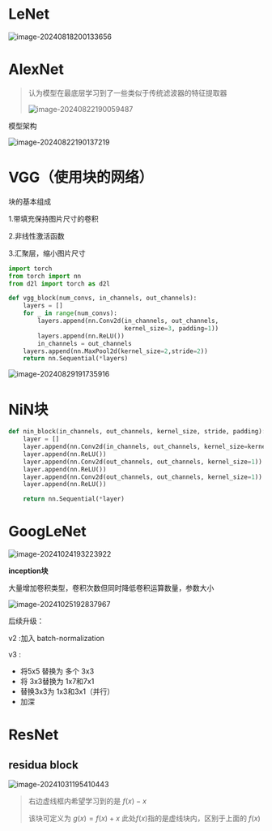 # LeNet

![image-20240818200133656](https://raw.githubusercontent.com/Thislu13/image_save/main/notebook/202408182001105.png)

# AlexNet

> 认为模型在最底层学习到了一些类似于传统滤波器的特征提取器
>
> ![image-20240822190059487](https://raw.githubusercontent.com/Thislu13/image_save/main/notebook/202408221901151.png)

模型架构

![image-20240822190137219](https://raw.githubusercontent.com/Thislu13/image_save/main/notebook/202408221901673.png)

# VGG（使用块的网络）

块的基本组成

1.带填充保持图片尺寸的卷积

2.非线性激活函数

3.汇聚层，缩小图片尺寸

```python
import torch
from torch import nn
from d2l import torch as d2l

def vgg_block(num_convs, in_channels, out_channels):
    layers = []
    for _ in range(num_convs):
        layers.append(nn.Conv2d(in_channels, out_channels,
                                kernel_size=3, padding=1))
        layers.append(nn.ReLU())
        in_channels = out_channels
    layers.append(nn.MaxPool2d(kernel_size=2,stride=2))
    return nn.Sequential(*layers)
```

![image-20240829191735916](https://raw.githubusercontent.com/Thislu13/image_save/main/notebook/202408291917112.png)

# NiN块

```python
def nin_block(in_channels, out_channels, kernel_size, stride, padding):
    layer = []
    layer.append(nn.Conv2d(in_channels, out_channels, kernel_size=kernel_size, padding=padding, stride=stride))
    layer.append(nn.ReLU())
    layer.append(nn.Conv2d(out_channels, out_channels, kernel_size=1))
    layer.append(nn.ReLU())
    layer.append(nn.Conv2d(out_channels, out_channels, kernel_size=1))
    layer.append(nn.ReLU())

    return nn.Sequential(*layer)
```

# GoogLeNet

![image-20241024193223922](https://raw.githubusercontent.com/Thislu13/image_save/main/notebook/202410241932993.png)

**inception块**

大量增加卷积类型，卷积次数但同时降低卷积运算数量，参数大小

![image-20241025192837967](https://raw.githubusercontent.com/Thislu13/image_save/main/notebook/202410251928009.png)

后续升级：

v2 :加入 batch-normalization

v3 :

* 将5x5 替换为 多个 3x3
* 将 3x3替换为 1x7和7x1
* 替换3x3为 1x3和3x1（并行）
* 加深

# ResNet

## residua block

![image-20241031195410443](https://raw.githubusercontent.com/Thislu13/image_save/main/notebook/202410311954533.png)

> 右边虚线框内希望学习到的是 $f(x) - x$
>
> 该块可定义为 $g(x) = f(x) + x$ 此处$f(x)$指的是虚线块内，区别于上面的 $f(x)$